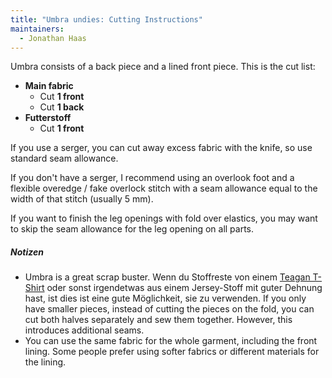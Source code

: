 ```yaml
---
title: "Umbra undies: Cutting Instructions"
maintainers:
  - Jonathan Haas
---
```


Umbra consists of a back piece and a lined front piece.
This is the cut list:

- **Main fabric**
  - Cut **1 front**
  - Cut **1 back**
- **Futterstoff**
  - Cut **1 front**

If you use a serger, you can cut away excess fabric with the knife, so use standard seam allowance.

If you don't have a serger, I recommend using an overlook foot and a flexible overedge / fake overlock stitch with a seam allowance equal to the width of that stitch (usually 5 mm).

If you want to finish the leg openings with fold over elastics, you may want to skip the seam allowance for the leg opening on all parts.

<Note>

##### Notizen

- Umbra is a great scrap buster. Wenn du Stoffreste von einem [Teagan T-Shirt](/designs/teagan/) oder sonst irgendetwas aus einem Jersey-Stoff mit guter Dehnung hast, ist dies ist eine gute Möglichkeit, sie zu verwenden. If you only have smaller pieces, instead of cutting the pieces on the fold, you can cut both halves separately and sew them together. However, this introduces additional seams.
- You can use the same fabric for the whole garment, including the front lining. Some people prefer using softer fabrics or different materials for the lining.

</Note>
